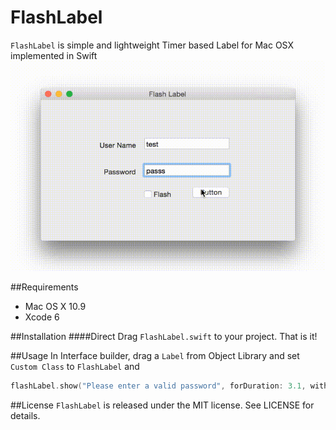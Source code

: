 # FlashLabel

`FlashLabel` is simple and lightweight Timer based Label for Mac OSX implemented in Swift
![](./demo.gif)


##Requirements
- Mac OS X 10.9
- Xcode 6

##Installation
####Direct
Drag `FlashLabel.swift` to your project. That is it!


##Usage
In Interface builder, drag a `Label` from Object Library and set `Custom Class` to `FlashLabel`
and 
```swift
flashLabel.show("Please enter a valid password", forDuration: 3.1, withFlash: false)
```

##License
`FlashLabel` is released under the MIT license. See LICENSE for details.


